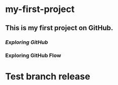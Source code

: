 # my-first-project
## This is my first project on GitHub. 
### *Exploring GitHub*
### **Exploring GitHub Flow**
# Test branch release
